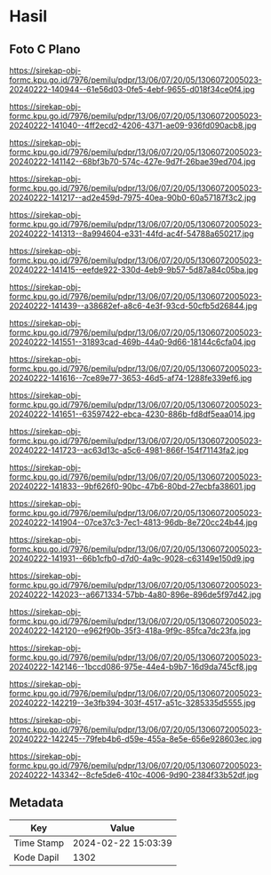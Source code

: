 # Hasil

## Foto C Plano

https://sirekap-obj-formc.kpu.go.id/7976/pemilu/pdpr/13/06/07/20/05/1306072005023-20240222-140944--61e56d03-0fe5-4ebf-9655-d018f34ce0f4.jpg

https://sirekap-obj-formc.kpu.go.id/7976/pemilu/pdpr/13/06/07/20/05/1306072005023-20240222-141040--4ff2ecd2-4206-4371-ae09-936fd090acb8.jpg

https://sirekap-obj-formc.kpu.go.id/7976/pemilu/pdpr/13/06/07/20/05/1306072005023-20240222-141142--68bf3b70-574c-427e-9d7f-26bae39ed704.jpg

https://sirekap-obj-formc.kpu.go.id/7976/pemilu/pdpr/13/06/07/20/05/1306072005023-20240222-141217--ad2e459d-7975-40ea-90b0-60a57187f3c2.jpg

https://sirekap-obj-formc.kpu.go.id/7976/pemilu/pdpr/13/06/07/20/05/1306072005023-20240222-141313--8a994604-e331-44fd-ac4f-54788a650217.jpg

https://sirekap-obj-formc.kpu.go.id/7976/pemilu/pdpr/13/06/07/20/05/1306072005023-20240222-141415--eefde922-330d-4eb9-9b57-5d87a84c05ba.jpg

https://sirekap-obj-formc.kpu.go.id/7976/pemilu/pdpr/13/06/07/20/05/1306072005023-20240222-141439--a38682ef-a8c6-4e3f-93cd-50cfb5d26844.jpg

https://sirekap-obj-formc.kpu.go.id/7976/pemilu/pdpr/13/06/07/20/05/1306072005023-20240222-141551--31893cad-469b-44a0-9d66-18144c6cfa04.jpg

https://sirekap-obj-formc.kpu.go.id/7976/pemilu/pdpr/13/06/07/20/05/1306072005023-20240222-141616--7ce89e77-3653-46d5-af74-1288fe339ef6.jpg

https://sirekap-obj-formc.kpu.go.id/7976/pemilu/pdpr/13/06/07/20/05/1306072005023-20240222-141651--63597422-ebca-4230-886b-fd8df5eaa014.jpg

https://sirekap-obj-formc.kpu.go.id/7976/pemilu/pdpr/13/06/07/20/05/1306072005023-20240222-141723--ac63d13c-a5c6-4981-866f-154f71143fa2.jpg

https://sirekap-obj-formc.kpu.go.id/7976/pemilu/pdpr/13/06/07/20/05/1306072005023-20240222-141833--9bf626f0-90bc-47b6-80bd-27ecbfa38601.jpg

https://sirekap-obj-formc.kpu.go.id/7976/pemilu/pdpr/13/06/07/20/05/1306072005023-20240222-141904--07ce37c3-7ec1-4813-96db-8e720cc24b44.jpg

https://sirekap-obj-formc.kpu.go.id/7976/pemilu/pdpr/13/06/07/20/05/1306072005023-20240222-141931--66b1cfb0-d7d0-4a9c-9028-c63149e150d9.jpg

https://sirekap-obj-formc.kpu.go.id/7976/pemilu/pdpr/13/06/07/20/05/1306072005023-20240222-142023--a6671334-57bb-4a80-896e-896de5f97d42.jpg

https://sirekap-obj-formc.kpu.go.id/7976/pemilu/pdpr/13/06/07/20/05/1306072005023-20240222-142120--e962f90b-35f3-418a-9f9c-85fca7dc23fa.jpg

https://sirekap-obj-formc.kpu.go.id/7976/pemilu/pdpr/13/06/07/20/05/1306072005023-20240222-142146--1bccd086-975e-44e4-b9b7-16d9da745cf8.jpg

https://sirekap-obj-formc.kpu.go.id/7976/pemilu/pdpr/13/06/07/20/05/1306072005023-20240222-142219--3e3fb394-303f-4517-a51c-3285335d5555.jpg

https://sirekap-obj-formc.kpu.go.id/7976/pemilu/pdpr/13/06/07/20/05/1306072005023-20240222-142245--79feb4b6-d59e-455a-8e5e-656e928603ec.jpg

https://sirekap-obj-formc.kpu.go.id/7976/pemilu/pdpr/13/06/07/20/05/1306072005023-20240222-143342--8cfe5de6-410c-4006-9d90-2384f33b52df.jpg


## Metadata

| Key        | Value               |
| ---------- | ------------------- |
| Time Stamp | 2024-02-22 15:03:39 |
| Kode Dapil | 1302                |



